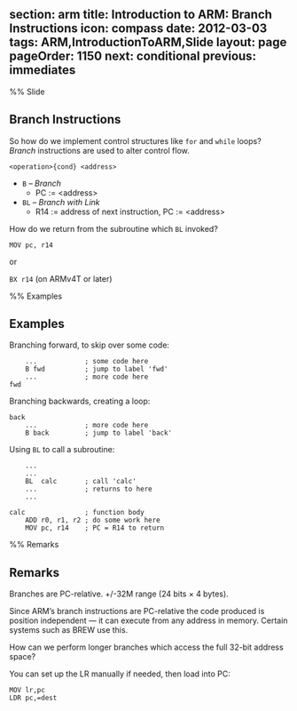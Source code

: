 section: arm
title: Introduction to ARM: Branch Instructions
icon: compass
date: 2012-03-03
tags: ARM,IntroductionToARM,Slide
layout: page
pageOrder: 1150
next: conditional
previous: immediates
----

%% Slide
  
## Branch Instructions

So how do we implement control structures like `for` and `while` loops? *Branch* instructions are used to alter control flow.

<div class="format"><code>&lt;operation&gt;{cond} &lt;address&gt;</code></div>

<operation>

* `B` – *Branch*
  * PC := &lt;address&gt;
* `BL` – *Branch with Link*
  * R14 := address of next instruction, PC := &lt;address&gt;

How do we return from the subroutine which `BL` invoked?

`MOV pc, r14`

or

`BX r14` (on ARMv4T or later)

%% Examples

## Examples

Branching forward, to skip over some code:

``` arm
    ...            ; some code here
    B fwd          ; jump to label 'fwd'
    ...            ; more code here
fwd
```

Branching backwards, creating a loop:

``` arm
back
    ...            ; more code here
    B back         ; jump to label 'back'
```

Using `BL` to call a subroutine:

``` arm
    ...
    ...
    BL  calc       ; call 'calc'
    ...            ; returns to here
    ...

calc               ; function body
    ADD r0, r1, r2 ; do some work here
    MOV pc, r14    ; PC = R14 to return
```

%% Remarks
  
## Remarks

Branches are PC-relative. +/-32M range (24 bits × 4 bytes).

Since ARM’s branch instructions are PC-relative the code produced is position independent — it can execute from any address in memory. Certain systems such as BREW use this.

How can we perform longer branches which access the full 32-bit address space?

You can set up the LR manually if needed, then load into PC:

``` arm
MOV lr,pc
LDR pc,=dest
````
